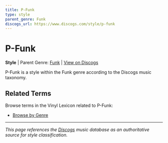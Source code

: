 ```yaml
---
title: P-Funk
type: style
parent_genre: Funk
discogs_url: https://www.discogs.com/style/p-funk
---
```


# P-Funk

**Style** | Parent Genre: [Funk](../genres/funk.md) | [View on Discogs](https://www.discogs.com/style/p-funk)

P-Funk is a style within the Funk genre according to the Discogs music taxonomy.

## Related Terms

Browse terms in the Vinyl Lexicon related to P-Funk:

- [Browse by Genre](../tags/genres.md)

---

*This page references the [Discogs](https://www.discogs.com/style/p-funk) music database as an authoritative source for style classification.*
